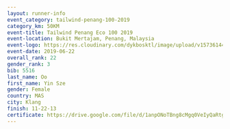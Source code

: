```yaml
--- 
layout: runner-info 
event_category: tailwind-penang-100-2019 
category_km: 50KM 
event-title: Tailwind Penang Eco 100 2019 
event-location: Bukit Mertajam, Penang, Malaysia 
event-logo: https://res.cloudinary.com/dykbosktl/image/upload/v1573614442/Logo/Logo_gqlzi3.jpg 
event-date: 2019-06-22 
overall_rank: 22
gender_rank: 3
bib: 5516
last_name: Oo
first_name: Yin Sze
gender: Female
country: MAS
city: Klang
finish: 11-22-13
certificate: https://drive.google.com/file/d/1anpONoTBng8cMgq0VeIyQaRtg1TLmPSs/view?usp=sharing
--- 
```

